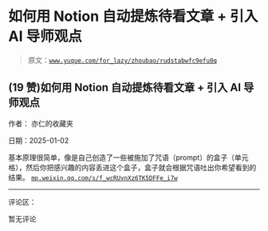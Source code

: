 # 如何用 Notion 自动提炼待看文章 + 引入 AI 导师观点

> 原文：[`www.yuque.com/for_lazy/zhoubao/rudstabwfc9efu0q`](https://www.yuque.com/for_lazy/zhoubao/rudstabwfc9efu0q)

## (19 赞)如何用 Notion 自动提炼待看文章 + 引入 AI 导师观点

作者： 亦仁的收藏夹

日期：2025-01-02

基本原理很简单，像是自己创造了一些被施加了咒语（prompt）的盒子（单元格），然后你把感兴趣的内容丢进这个盒子，盒子就会根据咒语吐出你希望看到的结果。 [`mp.weixin.qq.com/s/f_wcRUvnXz6TK5DFFe_i7w`](https://mp.weixin.qq.com/s/f_wcRUvnXz6TK5DFFe_i7w)

* * *

评论区：

暂无评论